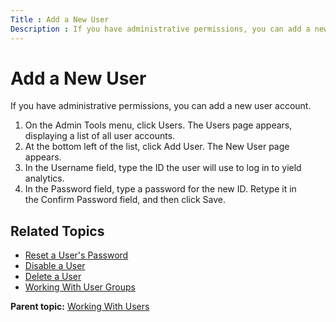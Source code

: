 ```yaml
---
Title : Add a New User
Description : If you have administrative permissions, you can add a new user account.
---
```



# Add a New User



If you have administrative permissions, you can add a new user account.

1.  On the Admin Tools menu,
    click Users. The Users page
    appears, displaying a list of all user accounts.
2.  At the bottom left of the list, click Add
    User. The New User page appears.
3.  In the Username field, type the ID
    the user will use to log in to yield analytics.
4.  In the Password field, type a
    password for the new ID. Retype it in
    the Confirm Password field, and
    then click Save.



## Related Topics

- <a href="reset-a-user-s-password.html" class="xref">Reset a User's
  Password</a>
- <a href="disable-a-user.html" class="xref">Disable a User</a>
- <a href="delete-a-user.html" class="xref">Delete a User</a>
- <a href="working-with-user-groups.html" class="xref">Working With User
  Groups</a>





<div class="familylinks">

<div class="parentlink">

**Parent topic:**
<a href="../topics/working-with-users.html" class="link">Working With
Users</a>






